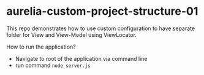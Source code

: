 # aurelia-custom-project-structure-01
This repo demonstrates how to use custom configuration to have separate folder for View and View-Model using ViewLocator.

How to run the application?
 - Navigate to root of the application via command line
 - run command `node server.js`

